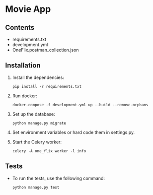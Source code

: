 # Movie App

## Contents

- requirements.txt
- development.yml
- OneFlix.postman_collection.json

## Installation

1. Install the dependencies:

    `pip install -r requirements.txt`

2. Run docker:

    `docker-compose -f development.yml up --build --remove-orphans`

3. Set up the database:

    `python manage.py migrate`

4. Set environment variables or hard code them in settings.py.

5. Start the Celery worker:

    `celery -A one_flix worker -l info`

## Tests

- To run the tests, use the following command:

   `python manage.py test`
